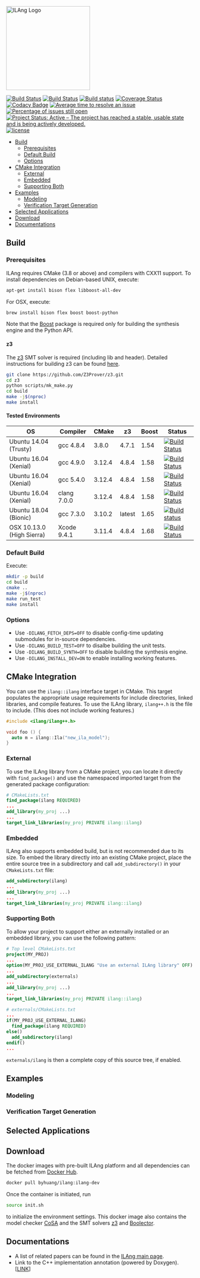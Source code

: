 <img src="https://raw.githubusercontent.com/Bo-Yuan-Huang/ILA-Tools/page/docs/pics/ilang-logo.png" alt="ILAng Logo" height="225"/>

[![Build Status](https://semaphoreci.com/api/v1/bo-yuan-huang/ila-tools/branches/master/shields_badge.svg)](https://semaphoreci.com/bo-yuan-huang/ila-tools)
[![Build Status](https://travis-ci.org/Bo-Yuan-Huang/ILA-Tools.svg?branch=master)](https://travis-ci.org/Bo-Yuan-Huang/ILA-Tools)
[![Build status](https://ci.appveyor.com/api/projects/status/4jsh32isd8r89g3l/branch/master?svg=true)](https://ci.appveyor.com/project/Bo-Yuan-Huang/ila-tools/branch/master)
[![Coverage Status](https://coveralls.io/repos/github/Bo-Yuan-Huang/ILA-Tools/badge.svg?branch=master)](https://coveralls.io/github/Bo-Yuan-Huang/ILA-Tools?branch=master)
[![Codacy Badge](https://api.codacy.com/project/badge/Grade/b120e2527cc04d4aacd1dc11581e2f30)](https://www.codacy.com/app/Bo-Yuan-Huang/ILA-Tools?utm_source=github.com&amp;utm_medium=referral&amp;utm_content=Bo-Yuan-Huang/ILA-Tools&amp;utm_campaign=Badge_Grade)
[![Average time to resolve an issue](http://isitmaintained.com/badge/resolution/bo-yuan-huang/ila-tools.svg)](http://isitmaintained.com/project/bo-yuan-huang/ila-tools "Average time to resolve an issue")
[![Percentage of issues still open](http://isitmaintained.com/badge/open/bo-yuan-huang/ila-tools.svg)](http://isitmaintained.com/project/bo-yuan-huang/ila-tools "Percentage of issues still open")
[![Project Status: Active – The project has reached a stable, usable state and is being actively developed.](http://www.repostatus.org/badges/latest/active.svg)](http://www.repostatus.org/#active)
[![license](https://img.shields.io/github/license/mashape/apistatus.svg)](https://github.com/Bo-Yuan-Huang/ILA-Tools/blob/master/LICENSE)


- [Build](#build)
  - [Prerequisites](#prerequisites)
  - [Default Build](#default-build)
  - [Options](#options)
- [CMake Integration](#cmake-integration)
  - [External](#external)
  - [Embedded](#embedded)
  - [Supporting Both](#supporting-both)
- [Examples](#examples)
  - [Modeling](#modeling)
  - [Verification Target Generation](#verification-target-generation)
- [Selected Applications](#selected-applications)
- [Download](#download)
- [Documentations](#documentations)

## Build

### Prerequisites

ILAng requires CMake (3.8 or above) and compilers with CXX11 support.
To install dependencies on Debian-based UNIX, execute:

``` bash
apt-get install bison flex libboost-all-dev 
```

For OSX, execute:

``` bash
brew install bison flex boost boost-python
```

Note that the [Boost](https://www.boost.org) package is required only for building the synthesis engine and the Python API. 

#### z3

The [z3](https://github.com/Z3Prover/z3) SMT solver is required (including lib and header). 
Detailed instructions for building z3 can be found [here](https://github.com/Z3Prover/z3).

``` bash
git clone https://github.com/Z3Prover/z3.git
cd z3
python scripts/mk_make.py
cd build
make -j$(nproc)
make install
```

#### Tested Environments

| OS                        | Compiler    | CMake   | z3     | Boost | Status |
| ------------------------- | ----------- | ------- | ------ | ----- | ------ |
| Ubuntu 14.04 (Trusty)     | gcc 4.8.4   | 3.8.0   | 4.7.1  | 1.54  | [![Build Status](https://semaphoreci.com/api/v1/bo-yuan-huang/ila-tools/branches/master/shields_badge.svg)](https://semaphoreci.com/bo-yuan-huang/ila-tools) |
| Ubuntu 16.04 (Xenial)     | gcc 4.9.0   | 3.12.4  | 4.8.4  | 1.58  | [![Build Status](https://travis-ci.org/Bo-Yuan-Huang/ILA-Tools.svg?branch=master)](https://travis-ci.org/Bo-Yuan-Huang/ILA-Tools) |
| Ubuntu 16.04 (Xenial)     | gcc 5.4.0   | 3.12.4  | 4.8.4  | 1.58  | [![Build Status](https://travis-ci.org/Bo-Yuan-Huang/ILA-Tools.svg?branch=master)](https://travis-ci.org/Bo-Yuan-Huang/ILA-Tools) |
| Ubuntu 16.04 (Xenial)     | clang 7.0.0 | 3.12.4  | 4.8.4  | 1.58  | [![Build Status](https://travis-ci.org/Bo-Yuan-Huang/ILA-Tools.svg?branch=master)](https://travis-ci.org/Bo-Yuan-Huang/ILA-Tools) |
| Ubuntu 18.04 (Bionic)     | gcc 7.3.0   | 3.10.2  | latest | 1.65  | [![Build status](https://ci.appveyor.com/api/projects/status/4jsh32isd8r89g3l/branch/master?svg=true)](https://ci.appveyor.com/project/Bo-Yuan-Huang/ila-tools/branch/master) |
| OSX 10.13.0 (High Sierra) | Xcode 9.4.1 | 3.11.4  | 4.8.4  | 1.68  | [![Build Status](https://travis-ci.org/Bo-Yuan-Huang/ILA-Tools.svg?branch=master)](https://travis-ci.org/Bo-Yuan-Huang/ILA-Tools) |

### Default Build

Execute:

``` bash
mkdir -p build
cd build
cmake .. 
make -j$(nproc)
make run_test
make install
```

### Options

- Use `-DILANG_FETCH_DEPS=OFF` to disable config-time updating submodules for in-source dependencies.
- Use `-DILANG_BUILD_TEST=OFF` to disalbe building the unit tests.
- Use `-DILANG_BUILD_SYNTH=OFF` to disable building the synthesis engine. 
- Use `-DILANG_INSTALL_DEV=ON` to enable installing working features. 

## CMake Integration
You can use the `ilang::ilang` interface target in CMake. 
This target populates the appropriate usage requirements for include directories, linked libraries, and compile features. 
To use the ILAng library, `ilang++.h` is the file to include. 
(This does not include working features.)

``` c++
#include <ilang/ilang++.h>

void foo () {
  auto m = ilang::Ila("new_ila_model");
}
```

### External

To use the ILAng library from a CMake project, you can locate it directly with `find_package()` and use the namespaced imported target from the generated package configuration:

``` cmake
# CMakeLists.txt
find_package(ilang REQUIRED)
...
add_library(my_proj ...)
...
target_link_libraries(my_proj PRIVATE ilang::ilang)
```

### Embedded

ILAng also supports embedded build, but is not recommended due to its size. 
To embed the library directly into an existing CMake project, place the entire source tree in a subdirectory and call `add_subdirectory()` in your `CMakeLists.txt` file:

``` cmake 
add_subdirectory(ilang)
...
add_library(my_proj ...)
...
target_link_libraries(my_proj PRIVATE ilang::ilang)
```

### Supporting Both

To allow your project to support either an externally installed or an embedded library, you can use the following pattern:

``` cmake
# Top level CMakeLists.txt
project(MY_PROJ)
...
option(MY_PROJ_USE_EXTERNAL_ILANG "Use an external ILAng library" OFF)
...
add_subdirectory(externals)
...
add_library(my_proj ...)
...
target_link_libraries(my_proj PRIVATE ilang::ilang)
```

``` cmake
# externals/CMakeLists.txt
...
if(MY_PROJ_USE_EXTERNAL_ILANG)
  find_package(ilang REQUIRED)
else()
  add_subdirectory(ilang)
endif()
...
```

`externals/ilang` is then a complete copy of this source tree, if enabled.

## Examples

### Modeling

### Verification Target Generation

## Selected Applications

## Download
The docker images with pre-built ILAng platform and all dependencies can be fetched from [Docker Hub](https://cloud.docker.com/u/byhuang/repository/docker/byhuang/ilang).

``` bash
docker pull byhuang/ilang:ilang-dev
``` 

Once the container is initiated, run 

``` bash
source init.sh
```

to initialize the environment settings. 
This docker image also contains the model checker [CoSA](https://github.com/cristian-mattarei/CoSA) and the SMT solvers [z3](https://github.com/Z3Prover/z3) and [Boolector](https://github.com/Boolector/boolector).

## Documentations
- A list of related papers can be found in the [ILAng main page](https://bo-yuan-huang.github.io/ILA-Tools/).
- Link to the C++ implementation annotation (powered by Doxygen). \[[LINK](https://bo-yuan-huang.github.io/ILA-Tools/doxygen-html/index.html)\]


